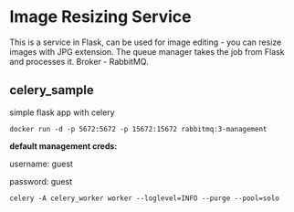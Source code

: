 # Image Resizing Service

This is a service in Flask, can be used for image editing - you can resize images with JPG extension.
The queue manager takes the job from Flask and processes it. Broker - RabbitMQ.

## celery_sample

simple flask app with celery

`docker run -d -p 5672:5672 -p 15672:15672 rabbitmq:3-management`

**default management creds:**

username: guest

password: guest

`celery -A celery_worker worker --loglevel=INFO --purge --pool=solo`
